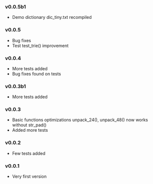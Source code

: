 ### v0.0.5b1
- Demo dictionary dic_tiny.txt recompiled

### v0.0.5
- Bug fixes
- Test test_trie() improvement

### v0.0.4
- More tests added
- Bug fixes found on tests

### v0.0.3b1
- More tests added

### v0.0.3
- Basic functions optimizations unpack_24(), unpack_48() now works 
without str_pad()
- Added more tests

### v0.0.2
- Few tests added

### v0.0.1
- Very first version